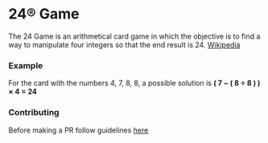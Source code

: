 # 24® Game

The 24 Game is an arithmetical card game in which the objective is to find a way to manipulate four integers so that the end result is 24. [Wikipedia](https://www.google.com)

### Example
For the card with the numbers 4, 7, 8, 8, a possible solution is **( 7 − ( 8 ÷ 8 ) ) × 4 = 24**

### Contributing
Before making a PR follow guidelines [here](/CONTRIBUTING)

